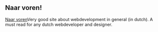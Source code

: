 <article><h2>Naar voren!</h2><a href="http3A//www.naarvoren.nl/">Naar voren</a>Very good site about webdevelopment in general (in dutch). A must read for any dutch webdeveloper and designer.</article>